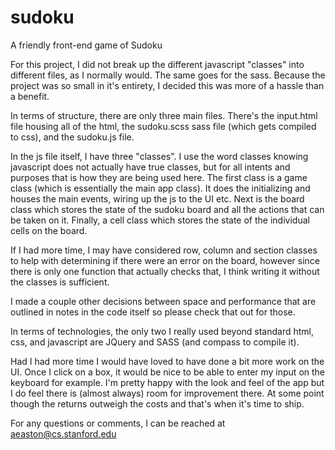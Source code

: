 sudoku
======

A friendly front-end game of Sudoku

For this project, I did not break up the different javascript "classes" into different files, as I normally would. The same goes for the sass. Because the project was so small in it's entirety, I decided this was more of a hassle than a benefit.

In terms of structure, there are only three main files. There's the input.html file housing all of the html, the sudoku.scss sass file (which gets compiled to css), and the sudoku.js file.

In the js file itself, I have three "classes". I use the word classes knowing javascript does not actually have true classes, but for all intents and purposes that is how they are being used here. The first class is a game class (which is essentially the main app class). It does the initializing and houses the main events, wiring up the js to the UI etc. Next is the board class which stores the state of the sudoku board and all the actions that can be taken on it. Finally, a cell class which stores the state of the individual cells on the board.

If I had more time, I may have considered row, column and section classes to help with determining if there were an error on the board, however since there is only one function that actually checks that, I think writing it without the classes is sufficient.

I made a couple other decisions between space and performance that are outlined in notes in the code itself so please check that out for those.

In terms of technologies, the only two I really used beyond standard html, css, and javascript are JQuery and SASS (and compass to compile it).

Had I had more time I would have loved to have done a bit more work on the UI. Once I click on a box, it would be nice to be able to enter my input on the keyboard for example. I'm pretty happy with the look and feel of the app but I do feel there is (almost always) room for improvement there. At some point though the returns outweigh the costs and that's when it's time to ship.

For any questions or comments, I can be reached at aeaston@cs.stanford.edu
